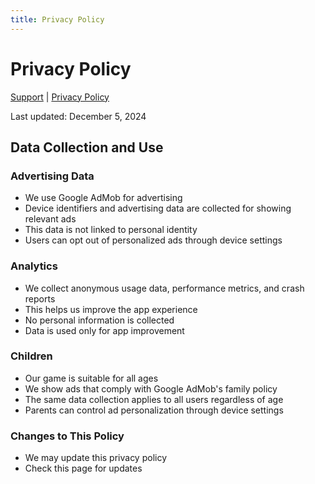 ```yaml
---
title: Privacy Policy
---
```


# Privacy Policy

[Support](/) | [Privacy Policy](/privacy-policy)

Last updated: December 5, 2024

## Data Collection and Use

### Advertising Data
- We use Google AdMob for advertising
- Device identifiers and advertising data are collected for showing relevant ads
- This data is not linked to personal identity
- Users can opt out of personalized ads through device settings

### Analytics
- We collect anonymous usage data, performance metrics, and crash reports
- This helps us improve the app experience
- No personal information is collected
- Data is used only for app improvement

### Children
- Our game is suitable for all ages
- We show ads that comply with Google AdMob's family policy
- The same data collection applies to all users regardless of age
- Parents can control ad personalization through device settings

### Changes to This Policy
- We may update this privacy policy
- Check this page for updates
